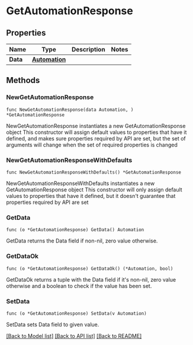 # GetAutomationResponse

## Properties

Name | Type | Description | Notes
------------ | ------------- | ------------- | -------------
**Data** | [**Automation**](Automation.md) |  | 

## Methods

### NewGetAutomationResponse

`func NewGetAutomationResponse(data Automation, ) *GetAutomationResponse`

NewGetAutomationResponse instantiates a new GetAutomationResponse object
This constructor will assign default values to properties that have it defined,
and makes sure properties required by API are set, but the set of arguments
will change when the set of required properties is changed

### NewGetAutomationResponseWithDefaults

`func NewGetAutomationResponseWithDefaults() *GetAutomationResponse`

NewGetAutomationResponseWithDefaults instantiates a new GetAutomationResponse object
This constructor will only assign default values to properties that have it defined,
but it doesn't guarantee that properties required by API are set

### GetData

`func (o *GetAutomationResponse) GetData() Automation`

GetData returns the Data field if non-nil, zero value otherwise.

### GetDataOk

`func (o *GetAutomationResponse) GetDataOk() (*Automation, bool)`

GetDataOk returns a tuple with the Data field if it's non-nil, zero value otherwise
and a boolean to check if the value has been set.

### SetData

`func (o *GetAutomationResponse) SetData(v Automation)`

SetData sets Data field to given value.



[[Back to Model list]](../README.md#documentation-for-models) [[Back to API list]](../README.md#documentation-for-api-endpoints) [[Back to README]](../README.md)


